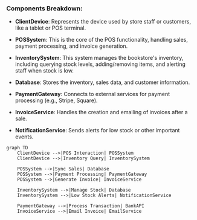 
### Components Breakdown:

- **ClientDevice**: Represents the device used by store staff or customers, like a tablet or POS terminal.
  
- **POSSystem**: This is the core of the POS functionality, handling sales, payment processing, and invoice generation.
  
- **InventorySystem**: This system manages the bookstore's inventory, including querying stock levels, adding/removing items, and alerting staff when stock is low.
  
- **Database**: Stores the inventory, sales data, and customer information.
  
- **PaymentGateway**: Connects to external services for payment processing (e.g., Stripe, Square).
  
- **InvoiceService**: Handles the creation and emailing of invoices after a sale.
  
- **NotificationService**: Sends alerts for low stock or other important events.


```mermaid
graph TD
    ClientDevice -->|POS Interaction| POSSystem
    ClientDevice -->|Inventory Query| InventorySystem
    
    POSSystem -->|Sync Sales| Database
    POSSystem -->|Payment Processing| PaymentGateway
    POSSystem -->|Generate Invoice| InvoiceService
    
    InventorySystem -->|Manage Stock| Database
    InventorySystem -->|Low Stock Alerts| NotificationService
    
    PaymentGateway -->|Process Transaction| BankAPI
    InvoiceService -->|Email Invoice| EmailService
